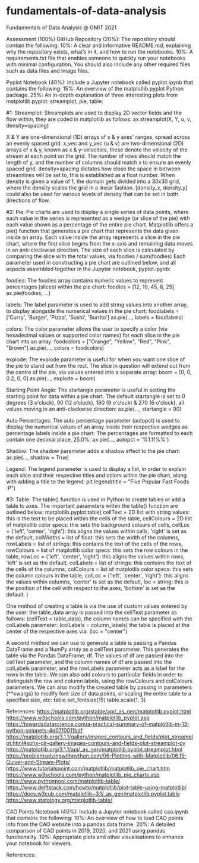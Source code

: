 # fundamentals-of-data-analysis
Fundamentals of Data Analysis @ GMIT 2021

Assessment (100%)
GitHub Repository (20%):
The repository should contain the following:
10%: A clear and informative README.md, explaining why the repository exists, what’s in it, and how to run the notebooks.
10%: A requirements.txt file that enables someone to quickly run your notebooks with minimal configuration. You should also include any other required files such as data files and image files.

Pyplot Notebook (40%):
Include a Jupyter notebook called pyplot.ipynb that contains the following:
15%: An overview of the matplotlib.pyplot Python package.
25%: An in-depth explanation of three interesting plots from matplotlib.pyplot: streamplot, pie, table:

#1: Streamplot:
Streamplots are used to display 2D vector fields and the flow within, they are coded in matplotlib as follows:
    ax.streamplot(X, Y, u, v, density=spacing)

X & Y are one-dimensional (1D) arrays of x & y axes' ranges, spread across an evenly spaced grid.
x_vec and y_vec (u & v) are two-dimensional (2D) arrays of x & y, known as x & y-velocities, these denote the velocity of the stream at each point on the grid. The number of rows should match the length of y, and the number of columns should match x to ensure an evenly spaced grid.
density=spacing dictates how close the space in between streamlines will be set to, this is established as a float number. When density is given a value of 1, the domain gets divided into a 30x30 grid, where the density scales the grid in a linear fashion.
[density_x, density_y] could also be used for various levels of density that can be set in both directions of flow.

#2: Pie:
Pie charts are used to display a single series of data points, where each value in the series is represented as a wedge (or slice of the pie) with each value shown as a percentage of the entire pie chart.
Matplotlib offers a pie() function that generates a pie chart that represents the data given inside an array.
Each value inside the array represents a slice in the pie chart, where the first slice begins from the x-axis and remaining data moves in an anti-clockwise direction.
The size of each slice is calculated by comparing the slice with the total values, via foodies / sum(foodies)
Each parameter used in constructing a pie chart are outlined below, and all aspects assembled together in the Jupyter notebook, pyplot.ipynb:

foodies:
The foodies array contains numeric values to represent percentages (slices) within the pie chart:
    foodies = [12, 10, 45, 8, 25]
    ax.pie(foodies, ...)

labels:
The label parameter is used to add string values into another array, to display alongside the numerical values in the pie chart:
    foodlabels = ['Curry', 'Burger', 'Pizza', 'Sushi', 'Burrito']
    ax.pie(..., labels = foodlabels)

colors:
The color parameter allows the user to specify a color (via hexadecimal values or supported color names) for each slice in the pie chart into an array:
    foodcolors = ["Orange", "Yellow", "Red", "Pink", "Brown"]
    ax.pie(..., colors = foodcolors)

explode:
The explode parameter is useful for when you want one slice of the pie to stand out from the rest.
The slice in question will extend out from the centre of the pie, via values entered into a separate array:
    boom = [0, 0, 0.2, 0, 0]
    ax.pie(..., explode = boom)

Starting Point Angle:
The startangle parameter is useful in setting the starting point for data within a pie chart.
The default startangle is set to 0 degrees (3 o'clock), 90 (12 o'clock), 180 (9 o'clock) & 270 (6 o'clock), all values moving in an anti-clockwise direction:
    ax.pie(..., startangle = 90)

Auto Percentages:
The auto percentage parameter (autopct) is used to display the numerical values of an array inside their respective wedges as percentage labels inside a pie chart.
The percentages are formatted to each contain one decimal place, 25.0%:
    ax.pie(..., autopct = '%1.1f%%')

Shadow:
The shadow parameter adds a shadow effect to the pie chart:
    ax.pie(..., shadow = True)

Legend:
The legend parameter is used to display a list, in order to explain each slice and their respective titles and colors within the pie chart, along with adding a title to the legend:
    plt.legend(title = "Five Popular Fast Foods :P")

#3: Table:
The table() function is used in Python to create tables or add a table to axes.
The important parameters within the table() function are outlined below:
matplotlib.pyplot.table(
    cellText = 2D list with string values: this is the text to be placed within the cells of the table,
    cellColours = 2D list of matplotlib color specs: this sets the background colours of cells,
    cellLoc = {'left', 'center', 'right'}: this aligns the values within cells, 'right' is set as the default,
    colWidths = list of float: this sets the width of the columns,
    rowLabels = list of strings: this contains the text of the cells of the rows,
    rowColours = list of matplotlib color specs: this sets the row colours in the table,
    rowLoc = {'left', 'center', 'right'}: this aligns the values within rows, 'left' is set as the default,
    colLabels = list of strings: this contains the text of the cells of the columns,
    colColours = list of matplotlib color specs: this sets the column colours in the table,
    colLoc = {'left', 'center', 'right'}: this aligns the values within columns, 'center' is set as the default,
    loc = string: this is the position of the cell with respect to the axes, 'bottom' is set as the default.
    )

One method of creating a table is via the use of custom values entered by the user:
    the table_data array is passed into the cellText parameter as follows: (cellText = table_data),
    the column names can be specified with the colLabels parameter: (colLabels = column_labels)
    the table is placed at the center of the respective axes via: (loc = "center")

A second method we can use to generate a table is passing a Pandas DataFrame and a NumPy array as a cellText parameter.
This generates the table via the Pandas DataFrame, df.
The values of df are passed into the cellText parameter, and the column names of df are passed into the colLabels parameter, and the rowLabels parameter acts as a label for the rows in the table.
We can also add colours to particular fields in order to distinguish the row and column labels, using the rowColours and colColours parameters.
We can also modify the created table by passing in parameters (**kwargs) to modify font size of data points, or scaling the entire table to a specified size, etc:
table.set_fontsize(15)
table.scale(1, 3)

References:
https://matplotlib.org/stable/api/_as_gen/matplotlib.pyplot.html
https://www.w3schools.com/python/matplotlib_pyplot.asp
https://towardsdatascience.com/a-practical-summary-of-matplotlib-in-13-python-snippets-4d07f0011bdf
https://matplotlib.org/3.1.1/gallery/images_contours_and_fields/plot_streamplot.html#sphx-glr-gallery-images-contours-and-fields-plot-streamplot-py
https://matplotlib.org/3.1.1/api/_as_gen/matplotlib.pyplot.streamplot.html
https://problemsolvingwithpython.com/06-Plotting-with-Matplotlib/06.15-Quiver-and-Stream-Plots/
https://www.tutorialspoint.com/matplotlib/matplotlib_pie_chart.htm
https://www.w3schools.com/python/matplotlib_pie_charts.asp
https://www.pythonpool.com/matplotlib-table/
https://www.delftstack.com/howto/matplotlib/plot-table-using-matplotlib/
https://docs.w3cub.com/matplotlib~3.1/_as_gen/matplotlib.pyplot.table
https://www.statology.org/matplotlib-table/

CAO Points Notebook (40%):
Include a Jupyter notebook called cao.ipynb that contains the following:
10%: An overview of how to load CAO points info from the CAO website into a pandas data frame.
20%: A detailed comparison of CAO points in 2019, 2020, and 2021 using pandas functionality.
10%: Appropriate plots and other visualisations to enhance your notebook for viewers.

References:
